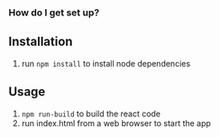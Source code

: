 ### How do I get set up? ###

## Installation ##

1. run `npm install` to install node dependencies

## Usage ##

1. `npm run-build` to build the react code
2. run index.html from a web browser to start the app
